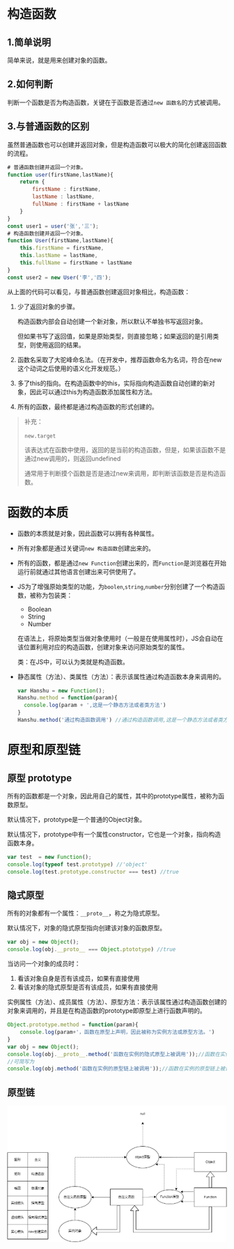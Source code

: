 # 构造函数

## 1.简单说明

简单来说，就是用来创建对象的函数。

## 2.如何判断

判断一个函数是否为构造函数，关键在于函数是否通过`new 函数名`的方式被调用。

## 3.与普通函数的区别

虽然普通函数也可以创建并返回对象，但是构造函数可以极大的简化创建返回函数的流程。

```js
# 普通函数创建并返回一个对象。
function user(firstName,lastName){
    return {
        firstName : firstName,
        lastName : lastName,
        fullName : firstName + lastName
    }
}
const user1 = user('张','三');
# 构造函数创建并返回一个对象。
function User(firstName,lastName){
    this.firstName = firstName,
    this.lastName = lastName,
    this.fullName = firstName + lastName
}
const user2 = new User('李','四');
```



从上面的代码可以看见，与普通函数创建返回对象相比，构造函数：

1. 少了返回对象的步骤。

   构造函数内部会自动创建一个新对象，所以默认不单独书写返回对象。

   但如果书写了返回值，如果是原始类型，则直接忽略；如果返回的是引用类型，则使用返回的结果。

2. 函数名采取了大驼峰命名法。（在开发中，推荐函数命名为名词，符合在new这个动词之后使用的语义化开发规范。）

3. 多了this的指向。在构造函数中的this，实际指向构造函数自动创建的新对象，因此可以通过this为构造函数添加属性和方法。

4. 所有的函数，最终都是通过构造函数的形式创建的。

> 补充：
>
> `new.target`
>
> 该表达式在函数中使用，返回的是当前的构造函数，但是，如果该函数不是通过new调用的，则返回undefined
>
> 通常用于判断摸个函数是否是通过new来调用，即判断该函数是否是构造函数。

# 函数的本质

* 函数的本质就是对象，因此函数可以拥有各种属性。

* 所有对象都是通过关键词`new 构造函数`创建出来的。

* 所有的函数，都是通过`new Function`创建出来的，而`Function`是浏览器在开始运行前就通过其他语言创建出来可供使用了。

* JS为了增强原始类型的功能，为`boolen`,`string`,`number`分别创建了一个构造函数，被称为包装类：

  * Boolean
  * String
  * Number

  在语法上，将原始类型当做对象使用时（一般是在使用属性时），JS会自动在该位置利用对应的构造函数，创建对象来访问原始类型的属性。

  类：在JS中，可以认为类就是构造函数。

* 静态属性（方法）、类属性（方法）：表示该属性通过构造函数本身来调用的。

  ```js
  var Hanshu = new Function();
  Hanshu.method = function(param){
  	console.log(param + ',这是一个静态方法或者类方法')
  }
  Hanshu.method('通过构造函数调用') //通过构造函数调用,这是一个静态方法或者类方法
  ```

# 原型和原型链

## 原型 prototype

所有的函数都是一个对象，因此用自己的属性，其中的prototype属性，被称为函数原型。

默认情况下，prototype是一个普通的Object对象。

默认情况下，prototype中有一个属性constructor，它也是一个对象，指向构造函数本身。

```js
var test  = new Function();
console.log(typeof test.prototype) //'object'
console.log(test.prototype.constructor === test) //true 
```

## 隐式原型  

所有的对象都有一个属性：`__proto__`，称之为隐式原型。

默认情况下，对象的隐式原型指向创建该对象的函数原型。

```js
var obj = new Object();
console.log(obj.__proto__ === Object.ptototype) //true
```



当访问一个对象的成员时：

1. 看该对象自身是否有该成员，如果有直接使用
2. 看该对象的隐式原型是否有该成员，如果有直接使用

实例属性（方法）、成员属性（方法）、原型方法：表示该属性通过构造函数创建的对象来调用的，并且是在构造函数的prototype即原型上进行函数声明的。

```js
Object.prototype.method = function(param){
    console.log(param+'，函数在原型上声明，因此被称为实例方法或原型方法。')
}
var obj = new Object();
console.log(obj.__proto__.method('函数在实例的隐式原型上被调用'));//函数在实例的隐式原型上被调用，函数在原型上声明，因此被称为实例方法或原型方法。
//可简写为
console.log(obj.method('函数在实例的原型链上被调用'));//函数在实例的原型链上被调用，函数在原型上声明，因此被称为实例方法或原型方法。

```

## 原型链

![原型链](./../../assets/yunxinlian.drawio.png)

